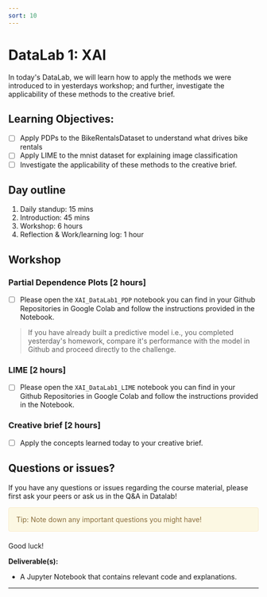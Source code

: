 ```yaml
---
sort: 10
---
```


# DataLab 1: XAI

In today's DataLab, we will learn how to apply the methods we were introduced to in yesterdays workshop; and further, investigate the applicability of these methods to the creative brief.

## Learning Objectives:

- [ ] Apply PDPs to the BikeRentalsDataset to understand what drives bike rentals
- [ ] Apply LIME to the mnist dataset for explaining image classification
- [ ] Investigate the applicability of these methods to the creative brief.

## Day outline

1. Daily standup: 15 mins
2. Introduction: 45 mins
3. Workshop: 6 hours
5. Reflection & Work/learning log: 1 hour

## Workshop

### Partial Dependence Plots [2 hours]
- [ ] Please open the ```XAI_DataLab1_PDP``` notebook you can find in your Github Repositories in Google Colab and follow the instructions provided in the Notebook.

> If you have already built a predictive model i.e., you completed yesterday's homework, compare it's performance with the model in Github and proceed directly to the challenge.

### LIME [2 hours]
- [ ] Please open the ```XAI_DataLab1_LIME``` notebook you can find in your Github Repositories in Google Colab and follow the instructions provided in the Notebook.

### Creative brief [2 hours]

- [ ] Apply the concepts learned today to your creative brief.

## Questions or issues?
If you have any questions or issues regarding the course material, please first ask your peers or ask us in the Q&A in Datalab!

<div style="padding: 15px; border: 1px solid transparent; border-color: transparent; margin-bottom: 20px; border-radius: 4px; color: #8a6d3b;; background-color: #fcf8e3; border-color: #faebcc;">
Tip: Note down any important questions you might have!
</div>

Good luck!


__Deliverable(s):__

- A Jupyter Notebook that contains relevant code and explanations.

***
